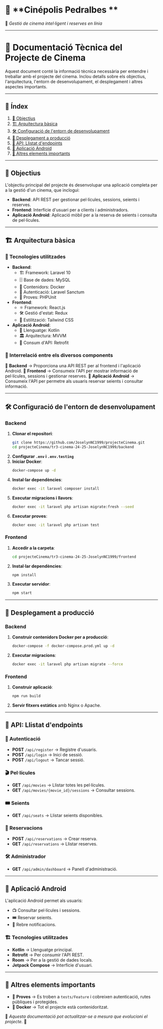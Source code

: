 # 🎥 **Cinépolis Pedralbes **  

📍 *Gestió de cinema intel·ligent i reserves en línia*  

---
# 📖 Documentació Tècnica del Projecte de Cinema

Aquest document conté la informació tècnica necessària per entendre i treballar amb el projecte del cinema. Inclou detalls sobre els objectius, l'arquitectura, l'entorn de desenvolupament, el desplegament i altres aspectes importants.

---

## 📌 Índex
1. [🎯 Objectius](#-objectius)
2. [🏗️ Arquitectura bàsica](#-arquitectura-bàsica)
3. [🛠️ Configuració de l'entorn de desenvolupament](#-configuracio-de-lentorn-de-desenvolupament)
4. [🚀 Desplegament a producció](#-desplegament-a-produccio)
5. [🔌 API: Llistat d'endpoints](#-api-llistat-dendpoints)
6. [📱 Aplicació Android](#-aplicacio-android)
7. [📎 Altres elements importants](#-altres-elements-importants)

---

## 🎯 Objectius
L'objectiu principal del projecte és desenvolupar una aplicació completa per a la gestió d'un cinema, que inclogui:
- **Backend**: API REST per gestionar pel·lícules, sessions, seients i reserves.
- **Frontend**: Interfície d'usuari per a clients i administradors.
- **Aplicació Android**: Aplicació mòbil per a la reserva de seients i consulta de pel·lícules.

---

## 🏗️ Arquitectura bàsica

### 📌 Tecnologies utilitzades
- **Backend**:
  - 🏗 Framework: Laravel 10
  - 🗄 Base de dades: MySQL
  - 🐳 Contenidors: Docker
  - 🔑 Autenticació: Laravel Sanctum
  - 🧪 Proves: PHPUnit
- **Frontend**:
  - ⚛ Framework: React.js
  - 🛠 Gestió d'estat: Redux
  - 🎨 Estilització: Tailwind CSS
- **Aplicació Android**:
  - 📱 Llenguatge: Kotlin
  - 🏛 Arquitectura: MVVM
  - 🔌 Consum d'API: Retrofit

### 🔄 Interrelació entre els diversos components
📡 **Backend** → Proporciona una API REST per al frontend i l'aplicació Android.
🎨 **Frontend** → Consumeix l'API per mostrar informació de pel·lícules, sessions i gestionar reserves.
📱 **Aplicació Android** → Consumeix l'API per permetre als usuaris reservar seients i consultar informació.

---

## 🛠️ Configuració de l'entorn de desenvolupament

### Backend
1. **Clonar el repositori**:
   ```bash
   git clone https://github.com/JoselynNC1999/projecteCinema.git
   cd projecteCinema/tr3-cinema-24-25-JoselynNC1999/backend
   ```
2. **Configurar `.env` i `.env.testing`**
3. **Iniciar Docker**:
   ```bash
   docker-compose up -d
   ```
4. **Instal·lar dependències**:
   ```bash
   docker exec -it laravel composer install
   ```
5. **Executar migracions i llavors**:
   ```bash
   docker exec -it laravel php artisan migrate:fresh --seed
   ```
6. **Executar proves**:
   ```bash
   docker exec -it laravel php artisan test
   ```

### Frontend
1. **Accedir a la carpeta**:
   ```bash
   cd projecteCinema/tr3-cinema-24-25-JoselynNC1999/frontend
   ```
2. **Instal·lar dependències**:
   ```bash
   npm install
   ```
3. **Executar servidor**:
   ```bash
   npm start
   ```

---

## 🚀 Desplegament a producció

### Backend
1. **Construir contenidors Docker per a producció**:
   ```bash
   docker-compose -f docker-compose.prod.yml up -d
   ```
2. **Executar migracions**:
   ```bash
   docker exec -it laravel php artisan migrate --force
   ```

### Frontend
1. **Construir aplicació**:
   ```bash
   npm run build
   ```
2. **Servir fitxers estàtics** amb Nginx o Apache.

---

## 🔌 API: Llistat d'endpoints

### 🔑 Autenticació
- **POST** `/api/register` → Registre d'usuaris.
- **POST** `/api/login` → Inici de sessió.
- **POST** `/api/logout` → Tancar sessió.

### 🎬 Pel·lícules
- **GET** `/api/movies` → Llistar totes les pel·lícules.
- **GET** `/api/movies/{movie_id}/sessions` → Consultar sessions.

### 🎟️ Seients
- **GET** `/api/seats` → Llistar seients disponibles.

### 📅 Reservacions
- **POST** `/api/reservations` → Crear reserva.
- **GET** `/api/reservations` → Llistar reserves.

### 🛠 Administrador
- **GET** `/api/admin/dashboard` → Panell d'administració.

---

## 📱 Aplicació Android
L'aplicació Android permet als usuaris:
- 📺 Consultar pel·lícules i sessions.
- 🎟️ Reservar seients.
- 🔔 Rebre notificacions.

### 🏗 Tecnologies utilitzades
- **Kotlin** → Llenguatge principal.
- **Retrofit** → Per consumir l'API REST.
- **Room** → Per a la gestió de dades locals.
- **Jetpack Compose** → Interfície d'usuari.

---

## 📎 Altres elements importants
- 🧪 **Proves** → Es troben a `tests/Feature` i cobreixen autenticació, rutes públiques i protegides.
- 🐳 **Docker** → Tot el projecte està contenidoritzat.

📌 *Aquesta documentació pot actualitzar-se a mesura que evolucioni el projecte.* 🚀
